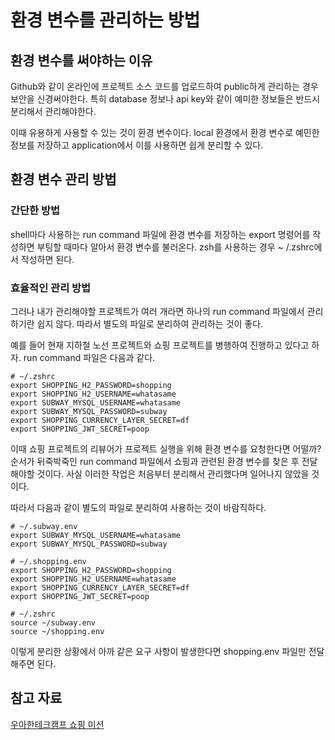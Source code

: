 # 환경 변수를 관리하는 방법

## 환경 변수를 써야하는 이유

Github와 같이 온라인에 프로젝트 소스 코드를 업로드하여 public하게 관리하는 경우 보안을 신경써야한다. 특히 database 정보나 api key와 같이 예미한 정보들은
반드시 분리해서 관리해야한다.

이때 유용하게 사용할 수 있는 것이 환경 변수이다. local 환경에서 환경 변수로 예민한 정보를 저장하고 application에서 이를 사용하면 쉽게 분리할 수 있다.

## 환경 변수 관리 방법

### 간단한 방법

shell마다 사용하는 run command 파일에 환경 변수를 저장하는 export 명령어를 작성하면 부팅할 때마다 알아서 환경 변수를 불러온다. zsh를 사용하는 경우 ~
/.zshrc에서 작성하면 된다.

### 효율적인 관리 방법

그러나 내가 관리해야할 프로젝트가 여러 개라면 하나의 run command 파일에서 관리하기란 쉽지 않다. 따라서 별도의 파일로 분리하여 관리하는 것이 좋다.

예를 들어 현재 지하철 노선 프로젝트와 쇼핑 프로젝트를 병행하여 진행하고 있다고 하자. run command 파일은 다음과 같다.

```shell
# ~/.zshrc
export SHOPPING_H2_PASSWORD=shopping
export SHOPPING_H2_USERNAME=whatasame
export SUBWAY_MYSQL_USERNAME=whatasame
export SUBWAY_MYSQL_PASSWORD=subway
export SHOPPING_CURRENCY_LAYER_SECRET=df
export SHOPPING_JWT_SECRET=poop
```

이때 쇼핑 프로젝트의 리뷰어가 프로젝트 실행을 위해 환경 변수를 요청한다면 어떨까? 순서가 뒤죽박죽인 run command 파일에서 쇼핑과 관련된 환경 변수를 찾은 후 전달해야할
것이다. 사실 이러한 작업은 처음부터 분리해서 관리했다며 일어나지 않았을 것이다.

따라서 다음과 같이 별도의 파일로 분리하여 사용하는 것이 바람직하다.

```shell
# ~/.subway.env
export SUBWAY_MYSQL_USERNAME=whatasame
export SUBWAY_MYSQL_PASSWORD=subway
```

```shell
# ~/.shopping.env
export SHOPPING_H2_PASSWORD=shopping
export SHOPPING_H2_USERNAME=whatasame
export SHOPPING_CURRENCY_LAYER_SECRET=df
export SHOPPING_JWT_SECRET=poop
```

```shell
# ~/.zshrc
source ~/subway.env
source ~/shopping.env
```

이렇게 분리한 상황에서 아까 같은 요구 사항이 발생한다면 shopping.env 파일만 전달해주면 된다.

## 참고 자료

[우아한테크캠프 쇼핑 미션](https://github.com/next-step/spring-shopping/pull/32#discussion_r1292119731)

